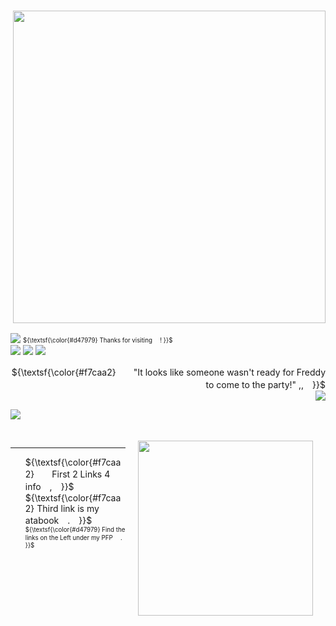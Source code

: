 ### <p align= "right"> <img src="https://i.imgur.com/3pCQE9Q.png" width="500">

![](https://komarev.com/ghpvc/?username=GR3AT3ST-MAGICIAN&color=ecb689) 
<sub><sup> ${\textsf{\color{#d47979} Thanks for visiting 　! }}$ </sup></sub>  
<img src="https://64.media.tumblr.com/a4a48418bd670e1b9c291bf189c9a836/207d3c74e3aa809e-07/s100x200/68cd26d8e98023e9ecd82ba2b4e0abdf36cb28fa.gifv"> <img src="https://64.media.tumblr.com/d68507ab014864d05da486155b21f160/207d3c74e3aa809e-26/s100x200/b84db3247f16c690518ddb5f541610aa9ac94484.gifv"> <img src="https://64.media.tumblr.com/b25acab1973f70afd9a2bdbe2ceec447/207d3c74e3aa809e-70/s100x200/b0d98de5ce6f767db3b775d26b2e7b514ff36c32.gifv">

<p align="right">
 ${\textsf{\color{#f7caa2}　　"It looks like someone wasn't ready for Freddy to come to the party!" ,,　}}$ <br/>  <img src="https://64.media.tumblr.com/e2f3dbfac2b7360947aeadefaa9fd423/2e220f9d268f7399-bf/s75x75_c1/92a833779b34c6f3cd5337ca26284ca4b5df8c42.gifv"> <img
 

<p align="left"> 
  <p align="left"> <img src=https://spotify-github-profile.kittinanx.com/api/view?uid=9f61sehexidt1oeltbb7vatvu&cover_image=true&theme=novatorem&show_offline=false&background_color=121212&interchange=false&bar_color=f0cf56&bar_color_cover=false)](https://github.com/kittinan/spotify-github-profile)>
  </p>
  <img src="https://64.media.tumblr.com/c5fca8e895e4ce4a99a542a26a7beb9e/207d3c74e3aa809e-35/s250x400/61fb2414ec0b7ea438573889000b95b3feacba5b.gifv" width="280" height="280"  width="50%" align="right" style="margin: 20px;">
  <br>
  <hr>
</p>

<p align="left">
  <ul>
    ${\textsf{\color{#f7caa2}　　First 2 Links 4 info　,　}}$ <br/>
    ${\textsf{\color{#f7caa2} Third link is my atabook　.　}}$ <br/>
    <sub><sup> ${\textsf{\color{#d47979} Find the links on the Left under my PFP 　. }}$ </sup></sub>   
  </ul>
</p>
